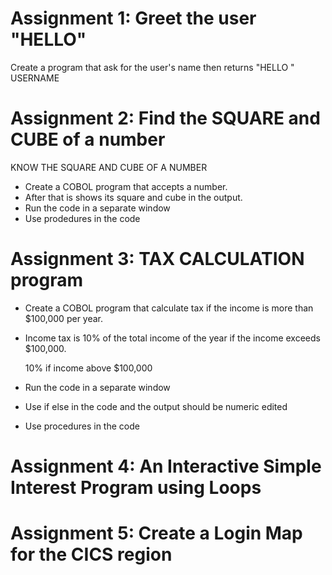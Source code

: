# Assignment 1: Greet the user "HELLO"
Create a program that ask for the user's name then returns "HELLO " USERNAME

# Assignment 2: Find the SQUARE and CUBE of a number
KNOW THE SQUARE AND CUBE OF A NUMBER
- Create a COBOL program that accepts a number.
- After that is shows its square and cube in the output.
- Run the code in a separate window
- Use prodedures in the code

# Assignment 3: TAX CALCULATION program
- Create a COBOL program that calculate tax if the income is more than $100,000 per year.
- Income tax is 10% of the total income of the year if the income exceeds $100,000.

  10% if income above $100,000

- Run the code in a separate window
- Use if else in the code and the output should be numeric edited
- Use procedures in the code
  
# Assignment 4: An Interactive Simple Interest Program using Loops


# Assignment 5: Create a Login Map for the CICS region
